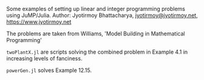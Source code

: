 Some examples of setting up linear and integer programming problems using JuMP/Julia.
Author: Jyotirmoy Bhattacharya, jyotirmoy@jyotirmoy.net, https://www.jyotirmoy.net

The problems are taken from Williams, 'Model Building in Mathematical Programming'

`twoPlantX.jl` are scripts solving the combined problem in Example 4.1 in increasing
levels of fanciness.

`powerGen.jl` solves Example 12.15.